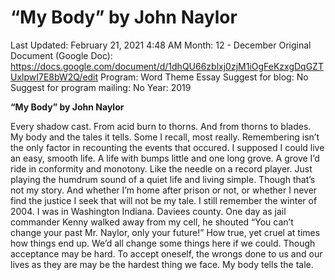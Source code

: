 # “My Body” by John Naylor

Last Updated: February 21, 2021 4:48 AM
Month: 12 - December
Original Document (Google Doc): https://docs.google.com/document/d/1dhQU66zblxj0zjM1iOgFeKzxgDqGZTUxlpwI7E8bW2Q/edit
Program: Word Theme Essay
Suggest for blog: No
Suggest for program mailing: No
Year: 2019

**“My Body” by John Naylor**

Every shadow cast. From acid burn to thorns. And from thorns to blades. My body and the tales it tells. Some I recall, most really. Remembering isn’t the only factor in recounting the events that occured. I supposed I could live an easy, smooth life. A life with bumps little and one long grove. A grove I’d ride in conformity and monotony. Like the needle on a record player. Just playing the humdrum sound of a quiet life and living simple. Though that’s not my story. And whether I’m home after prison or not, or whether I never find the justice I seek that will not be my tale. I still remember the winter of 2004. I was in Washington Indiana. Daviees county. One day as jail commander Kenny walked away from my cell, he shouted “You can’t change your past Mr. Naylor, only your future!” How true, yet cruel at times how things end up. We’d all change some things here if we could. Though acceptance may be hard. To accept oneself, the wrongs done to us and our lives as they are may be the hardest thing we face. My body tells the tale.